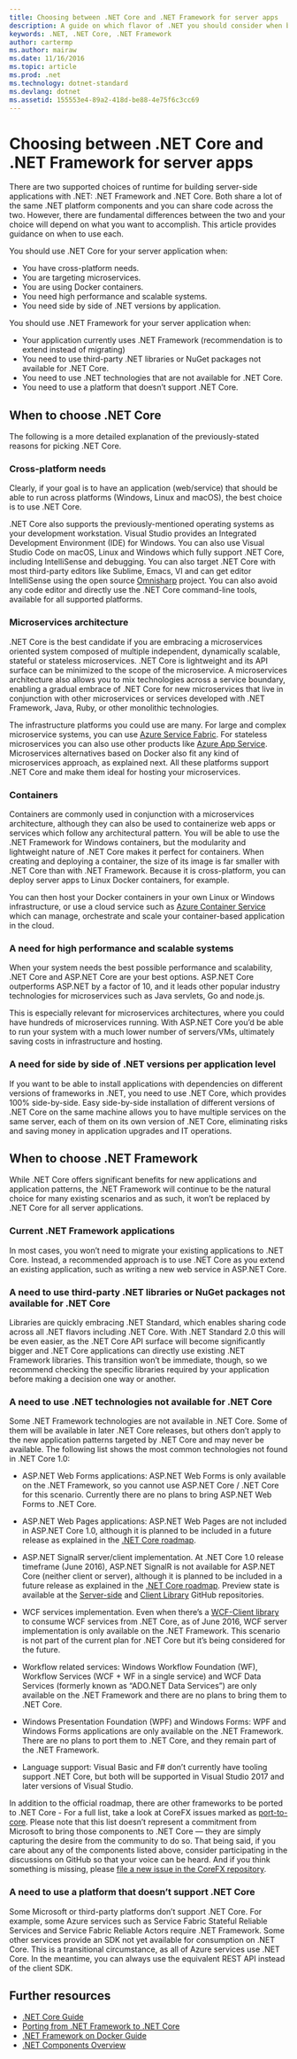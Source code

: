 ```yaml
---
title: Choosing between .NET Core and .NET Framework for server apps
description: A guide on which flavor of .NET you should consider when building a server app in .NET.
keywords: .NET, .NET Core, .NET Framework
author: cartermp
ms.author: mairaw
ms.date: 11/16/2016
ms.topic: article
ms.prod: .net
ms.technology: dotnet-standard
ms.devlang: dotnet
ms.assetid: 155553e4-89a2-418d-be88-4e75f6c3cc69
---
```


# Choosing between .NET Core and .NET Framework for server apps

There are two supported choices of runtime for building server-side applications with .NET: .NET Framework and .NET Core. Both share a lot of the same .NET platform components and you can share code across the two. However, there are fundamental differences between the two and your choice will depend on what you want to accomplish.  This article provides guidance on when to use each.

You should use .NET Core for your server application when:

* You have cross-platform needs.
* You are targeting microservices.
* You are using Docker containers.
* You need high performance and scalable systems.
* You need side by side of .NET versions by application.

You should use .NET Framework for your server application when:

* Your application currently uses .NET Framework (recommendation is to extend instead of migrating)
* You need to use third-party .NET libraries or NuGet packages not available for .NET Core.
* You need to use .NET technologies that are not available for .NET Core.
* You need to use a platform that doesn’t support .NET Core.

## When to choose .NET Core

The following is a more detailed explanation of the previously-stated reasons for picking .NET Core.

### Cross-platform needs

Clearly, if your goal is to have an application (web/service) that should be able to run across platforms (Windows, Linux and macOS), the best choice is to use .NET Core.

.NET Core also supports the previously-mentioned operating systems as your development workstation. Visual Studio provides an Integrated Development Environment (IDE) for Windows.  You can also use Visual Studio Code on macOS, Linux and Windows which fully support .NET Core, including IntelliSense and debugging. You can also target .NET Core with most third-party editors like Sublime, Emacs, VI and can get editor IntelliSense using the open source [Omnisharp](http://www.omnisharp.net/) project. You can also avoid any code editor and directly use the .NET Core command-line tools, available for all supported platforms.

### Microservices architecture

.NET Core is the best candidate if you are embracing a microservices oriented system composed of multiple independent, dynamically scalable, stateful or stateless microservices. .NET Core is lightweight and its API surface can be minimized to the scope of the microservice. A microservices architecture also allows you to mix technologies across a service boundary, enabling a gradual embrace of .NET Core for new microservices that live in conjunction with other microservices or services developed with .NET Framework, Java, Ruby, or other monolithic technologies.

The infrastructure platforms you could use are many. For large and complex microservice systems, you can use [Azure Service Fabric](https://azure.microsoft.com/services/service-fabric/). For stateless microservices you can also use other products like [Azure App Service](https://azure.microsoft.com/services/app-service/). Microservices alternatives based on Docker also fit any kind of microservices approach, as explained next. All these platforms support .NET Core and make them ideal for hosting your microservices.

### Containers

Containers are commonly used in conjunction with a microservices architecture, although they can also be used to containerize web apps or services which follow any architectural pattern. You will be able to use the .NET Framework for Windows containers, but the modularity and lightweight nature of .NET Core makes it perfect for containers. When creating and deploying a container, the size of its image is far smaller with .NET Core than with .NET Framework. Because it is cross-platform, you can deploy server apps to Linux Docker containers, for example.

You can then host your Docker containers in your own Linux or Windows infrastructure, or use a cloud service such as [Azure Container Service](https://azure.microsoft.com/services/container-service/) which can manage, orchestrate and scale your container-based application in the cloud.

### A need for high performance and scalable systems

When your system needs the best possible performance and scalability, .NET Core and ASP.NET Core are your best options. ASP.NET Core outperforms ASP.NET by a factor of 10, and it leads other popular industry technologies for microservices such as Java servlets, Go and node.js.

This is especially relevant for microservices architectures, where you could have hundreds of microservices running. With ASP.NET Core you’d be able to run your system with a much lower number of servers/VMs, ultimately saving costs in infrastructure and hosting.

### A need for side by side of .NET versions per application level

If you want to be able to install applications with dependencies on different versions of frameworks in .NET, you need to use .NET Core, which provides 100% side-by-side. Easy side-by-side installation of different versions of .NET Core on the same machine allows you to have multiple services on the same server, each of them on its own version of .NET Core, eliminating risks and saving money in application upgrades and IT operations.

## When to choose .NET Framework

While .NET Core offers significant benefits for new applications and application patterns, the .NET Framework will continue to be the natural choice for many existing scenarios and as such, it won’t be replaced by .NET Core for all server applications.

### Current .NET Framework applications

In most cases, you won’t need to migrate your existing applications to .NET Core. Instead, a recommended approach is to use .NET Core as you extend an existing application, such as writing a new web service in ASP.NET Core.

### A need to use third-party .NET libraries or NuGet packages not available for .NET Core

Libraries are quickly embracing .NET Standard, which enables sharing code across all .NET flavors including .NET Core. With .NET Standard 2.0 this will be even easier, as the .NET Core API surface will become significantly bigger and .NET Core applications can directly use existing .NET Framework libraries. This transition won’t be immediate, though, so we recommend checking the specific libraries required by your application before making a decision one way or another.

### A need to use .NET technologies not available for .NET Core

Some .NET Framework technologies are not available in .NET Core. Some of them will be available in later .NET Core releases, but others don’t apply to the new application patterns targeted by .NET Core and may never be available. The following list shows the most common technologies not found in .NET Core 1.0:

* ASP.NET Web Forms applications: ASP.NET Web Forms is only available on the .NET Framework, so you cannot use ASP.NET Core / .NET Core for this scenario. Currently there are no plans to bring ASP.NET Web Forms to .NET Core.

* ASP.NET Web Pages applications: ASP.NET Web Pages are not included in ASP.NET Core 1.0, although it is planned to be included in a future release as explained in the [.NET Core roadmap](https://github.com/aspnet/Home/wiki/Roadmap).

* ASP.NET SignalR server/client implementation. At .NET Core 1.0 release timeframe (June 2016), ASP.NET SignalR is not available for ASP.NET Core (neither client or server), although it is planned to be included in a future release as explained in the [.NET Core roadmap](https://github.com/aspnet/Home/wiki/Roadmap). Preview state is available at the [Server-side](https://github.com/aspnet/SignalR-Server) and [Client Library](https://github.com/aspnet/SignalR-Client-Net) GitHub repositories.

* WCF services implementation. Even when there’s a [WCF-Client library](https://github.com/dotnet/wcf) to consume WCF services from .NET Core, as of June 2016, WCF server implementation is only available on the .NET Framework. This scenario is not part of the current plan for .NET Core but it’s being considered for the future.

* Workflow related services: Windows Workflow Foundation (WF), Workflow Services (WCF + WF in a single service) and WCF Data Services (formerly known as “ADO.NET Data Services”) are only available on the .NET Framework and there are no plans to bring them to .NET Core.

* Windows Presentation Foundation (WPF) and Windows Forms: WPF and Windows Forms applications are only available on the .NET Framework. There are no plans to port them to .NET Core, and they remain part of the .NET Framework. 

* Language support: Visual Basic and F# don’t currently have tooling support .NET Core, but both will be supported in Visual Studio 2017 and later versions of Visual Studio.

In addition to the official roadmap, there are other frameworks to be ported to .NET Core - For a full list, take a look at CoreFX issues marked as [port-to-core](https://github.com/dotnet/corefx/issues?q=is%3Aopen+is%3Aissue+label%3Aport-to-core). Please note that this list doesn’t represent a commitment from Microsoft to bring those components to .NET Core — they are simply capturing the desire from the community to do so. That being said, if you care about any of the components listed above, consider participating in the discussions on GitHub so that your voice can be heard. And if you think something is missing, please [file a new issue in the CoreFX repository](https://github.com/dotnet/corefx/issues/new).

### A need to use a platform that doesn’t support .NET Core

Some Microsoft or third-party platforms don’t support .NET Core. For example, some Azure services such as Service Fabric Stateful Reliable Services and Service Fabric Reliable Actors require .NET Framework. Some other services provide an SDK not yet available for consumption on .NET Core. This is a transitional circumstance, as all of Azure services use .NET Core. In the meantime, you can always use the equivalent REST API instead of the client SDK.

## Further resources

* [.NET Core Guide](../core/index.md)
* [Porting from .NET Framework to .NET Core](../core/porting/index.md)
* [.NET Framework on Docker Guide](../framework/index.md)
* [.NET Components Overview](components.md)

